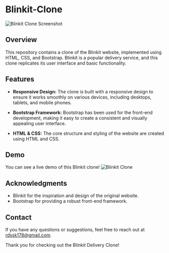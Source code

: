 # Blinkit-Clone

![Blinkit Clone Screenshot](https://github.com/Ramandeep9877/Blinkit-clone/assets/130677013/f546c972-bd15-4cee-b14d-d77b1dc41697)



## Overview

This repository contains a clone of the Blinkit website, implemented using HTML, CSS, and Bootstrap. Blinkit is a popular delivery service, and this clone replicates its user interface and basic functionality.

## Features

- **Responsive Design:** The clone is built with a responsive design to ensure it works smoothly on various devices, including desktops, tablets, and mobile phones.

- **Bootstrap Framework:** Bootstrap has been used for the front-end development, making it easy to create a consistent and visually appealing user interface.

- **HTML & CSS:** The core structure and styling of the website are created using HTML and CSS.

  
## Demo
You can see a live demo of this Blinkit clone!
![Blinkit Clone](https://github.com/Ramandeep9877/Blinkit-clone/assets/130677013/fb49c59e-ff6c-4621-8106-6ca98fb1f42e)


## Acknowledgments

- Blinkit for the inspiration and design of the original website.
- Bootstrap for providing a robust front-end framework.

## Contact

If you have any questions or suggestions, feel free to reach out at rdssk178@gmail.com.

Thank you for checking out the Blinkit Delivery Clone!
